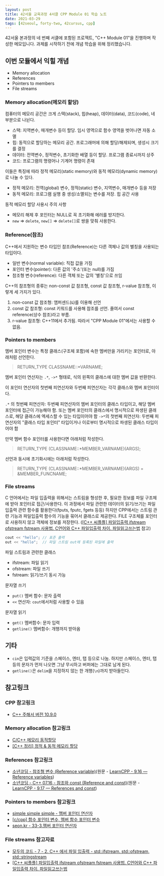 ```yaml
---
layout: post
title: 42서울 교육과정 4서클 CPP Module 01 학습 노트
date: 2021-03-29
tags: [42seoul, forty-two, 42cursus, cpp]
---
```


42서울 본과정의 네 번째 서클에 포함된 프로젝트, "C++ Module 01"을 진행하며 작성한 메모입니다. 과제를 시작하기 전에 개념 학습을 위해 정리했습니다.

## 이번 모듈에서 익힐 개념

- Memory allocation
- References
- Pointers to members
- File streams

### Memory allocation(메모리 할당)

컴퓨터의 메모리 공간은 크게 스택(stack), 힙(heap), 데이터(data), 코드(code), 네 부분으로 나뉜다.

- 스택: 지역변수, 매개변수 등이 할당. 임시 영역으로 함수 영역을 벗어나면 자동 소멸
- 힙: 동적으로 할당하는 메모리 공간. 프로그래머에 의해 할당/해제되며, 생성시 크기를 결정
- 데이터: 전역변수, 정적변수, 초기화한 배열 등이 할당. 프로그램 종료시까지 상주
- 코드: 프로그램의 명령어나 기계어 명령이 존재

이들은 특징에 따라 정적 메모리(static memory)와 동적 메모리(dynamic memory)로 나눌 수 있다.

- 정적 메모리: 전역(global) 변수, 정적(static) 변수, 지역변수, 매개변수 등을 저장
- 동적 메모리: 프로그램 실행 중 생성/소멸되는 변수를 저장. 힙 공간 사용

동적 메모리 할당 사용시 주의 사항

- 메모리 해제 후 포인터는 NULL로 꼭 초기화해 에러를 방지한다.
- `new` => `delete`, `new[]` => `delete[]`로 쌍을 맞춰 사용한다.

### Reference(참조)

C++에서 지원하는 변수 타입인 참조(Reference)는 다른 객체나 값의 별칭을 사용되는 타입이다.

- 일반 변수(normal variable): 직접 값을 가짐
- 포인터 변수(pointer): 다른 값의 '주소'(또는 null)를 가짐
- 참조형 변수(reference): 다른 객체 또는 값의 '별칭'으로 쓰임

C++의 참조형의 종류는 non-const 값 참조형, const 값 참조형, r-value 참조형, 이렇게 세 가지가 있다.

1. non-const 값 참조형: 앰퍼센드(`&`)를 이용해 선언
2. const 값 참조형: const 키워드를 사용해 참조를 선언. 줄여서 const reference(상수 참조)라고 부름.
3. r-value 참조형: C++11에서 추가됨. 따라서 "CPP Module 01"에서는 사용할 수 없음.

### Pointers to members

멤버 포인터 변수는 특정 클래스(구조체 포함)에 속한 멤버만을 가리키는 포인터로, 아래처럼 선언한다.

> RETURN_TYPE CLASSNAME::*VARNAME;

멤버 포인터 연산자는 `.*`, `->*` 형태로, 식의 왼쪽의 클래스에 대한 멤버 값을 반환한다.

이 포인터 연산자의 첫번째 피연산자와 두번째 피연산자는 각각 클래스와 멤버 포인터이다.

`.*` 의 첫번째 피연산자: 두번째 피연산자의 멤버 포인터의 클래스 타입이고, 해당 멤버 포인터에 접근이 가능해야 함. 또는 멤버 포인터의 클래스에서 명시적으로 파생된 클래스로, 해당 클래스에 엑세스할 수 있는 타입이어야 함
`->*`의 첫번째 피연산자: 두번째 피연산자의 "클래스 타입 포인터" 타입이거나 이로부터 명시적으로 파생된 클래스 타입이어야 함

만약 멤버 함수 포인터를 사용한다면 아래처럼 작성한다.

> RETURN_TYPE (CLASSNAME::*MEMBER_VARNAME)(ARGS);

선언과 동시에 초기화시에는 아래처럼 작성한다.

> RETURN_TYPE (CLASSNAME::*MEMBER_VARNAME)(ARGS) = &MEMBER_FUNCNAME;

### File streams

C 언어에서는 파일 입출력을 위해서는 스트림을 형성한 후, 필요한 정보를 파일 구조체에 받아 포인터로 접근/사용한다. 이 과정에서 파일 관련한 데이터의 읽기/쓰기는 파일입출력 관련 함수를 활용한다(fputs, fputc, fgets 등등) 하지만 CPP에서는 스트림 관련 기능과 파일입출력 함수의 기능을 묶어서 클래스로 제공한다. FILE 구조체를 포인터로 사용하지 않고 객체에 정보를 저장한다. ([[C++ 씨플플] 파일입출력 ifstream ofstream fstream 사용법. C언어와 C++ 파일입출력 차이. 파일읽고쓰는법](https://jhnyang.tistory.com/363) 참고)

```cpp
cout << "hello"; // 표준 출력
out << "hello";  // 파일 스트림 out에 등록된 파일에 출력
```

파일 스트림과 관련한 클래스

- ifstream: 파일 읽기
- ofstream: 파일 쓰기
- fstream: 읽기/쓰기 동시 가능

문자열 쓰기

- `put()` 멤버 함수: 문자 출력
- `<<` 연산자: `cout`에서처럼 사용할 수 있음

문자열 읽기

- `get()` 멤버함수: 문자 입력
- `getline()` 멤버함수: 개행까지 받아옴

## 기타

- `cin`은 입력값의 기준을 스페이스, 엔터, 탭 등으로 나눔. 하지만 스페이스, 엔터, 탭 등의 문자가 먼저 나오면 그냥 무시하고 버퍼에는 그대로 남게 된다.
- `getline()`은 `delim`을 지정하지 않는 한 개행(`\n`)까지 받아들인다.

## 참고링크

### CPP 참고링크

- [C++ 주해서 버전 10.9.0](https://c-annotationskr.sourceforge.io/cplusplus.html)

### Memory allocation 참고링크

- [C/C++ 메모리 동적할당](https://yeolco.tistory.com/117)
- [[C++ 정리] 정적 & 동적 메모리 할당](https://myblog.opendocs.co.kr/archives/1301)

### References 참고링크

- [소년코딩 - 참조형 변수 (Reference variable)](https://boycoding.tistory.com/207)(원문 - [LearnCPP - 9.16 — Reference variables](https://www.learncpp.com/cpp-tutorial/references/))
- [소년코딩 - C++ 07.16 - 참조와 const (Reference and const)](https://boycoding.tistory.com/208)(원문 - [LearnCPP - 9.17 — References and const](https://www.learncpp.com/cpp-tutorial/references-and-const/))

### Pointers to members 참고링크

- [simple simple simple - 멤버 포인터 연산자](https://appplant.tistory.com/53)
- [[c/cpp] 함수 포인터 변수, 멤버 함수 포인터 변수](http://blog.naver.com/PostView.nhn?blogId=kyed203&logNo=220083076167)
- [seon.kr - 33-3.멤버 포인터 연산자](http://www.soen.kr/lecture/ccpp/cpp3/33-3-1.htm)

### File streams 참고자료

- [모두의 코드 - 7 - 2. C++ 에서 파일 입출력 - std::ifstream. std::ofstream, std::stringstream](https://modoocode.com/215)
- [[C++ 씨플플] 파일입출력 ifstream ofstream fstream 사용법. C언어와 C++ 파일입출력 차이. 파일읽고쓰는법](https://jhnyang.tistory.com/363)
